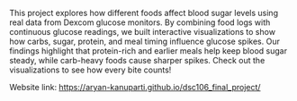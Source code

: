 This project explores how different foods affect blood sugar levels using real data from Dexcom glucose monitors. By combining food logs with continuous glucose readings, we built interactive visualizations to show how carbs, sugar, protein, and meal timing influence glucose spikes. Our findings highlight that protein-rich and earlier meals help keep blood sugar steady, while carb-heavy foods cause sharper spikes. Check out the visualizations to see how every bite counts!

Website link: https://aryan-kanuparti.github.io/dsc106_final_project/
